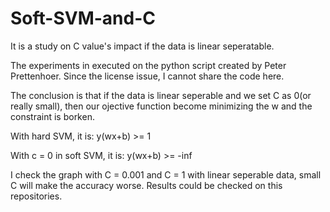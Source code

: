 # Soft-SVM-and-C

It is a study on C value's impact if the data is linear seperatable.

The experiments in executed on the python script created by Peter Prettenhoer. Since the license issue, I cannot share the code here.

The conclusion is that if the data is linear seperable and we set C as 0(or really small), then our ojective function become minimizing the w and the  constraint is borken.

With hard SVM, it is: y(wx+b) >= 1

With c = 0 in soft SVM, it is: y(wx+b) >= -inf

I check the graph with C = 0.001 and C = 1 with linear seperable data, small C will make the accuracy worse. Results could be checked on this repositories.
